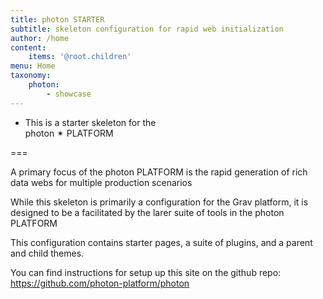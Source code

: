 ```yaml
---
title: photon STARTER
subtitle: skeleton configuration for rapid web initialization
author: /home
content:
    items: '@root.children'
menu: Home
taxonomy:
    photon:
        - showcase
---
```


- This is a starter skeleton for the<br>photon ✴ PLATFORM


===

A primary focus of the photon PLATFORM is the rapid generation of rich data webs for multiple production scenarios

While this skeleton is primarily a configuration for the Grav platform, it is designed to be a facilitated by the larer suite of tools in the photon PLATFORM 

This configuration contains starter pages, a suite of plugins, and a parent and child themes.

You can find instructions for setup up this site on the github repo:
https://github.com/photon-platform/photon
